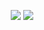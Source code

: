 <p align="center">
  <img src="https://github-readme-stats.vercel.app/api/top-lang/?username=OptioniaI&title_color=ffffff&text_color=daf7dc&bg_color=151515"/>
  <img src="https://github-readme-stats.vercel.app/api?username=OptioniaI&&show_icons=true&title_color=ffffff&icon_color=bb2acf&text_color=daf7dc&bg_color=151515"/>
</p>
